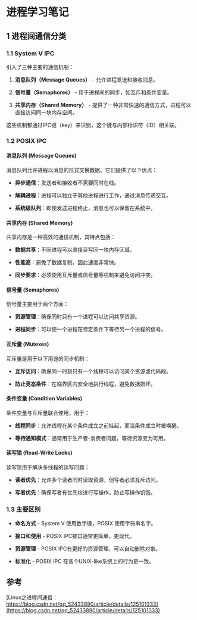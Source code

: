 # 进程学习笔记

## 1 进程间通信分类

### 1.1 System V IPC

引入了三种主要的通信机制：

1. **消息队列（Message Queues）** - 允许进程发送和接收消息。
   
2. **信号量（Semaphores）** - 用于进程间的同步，如互斥和条件变量。
   
3. **共享内存（Shared Memory）** - 提供了一种非常快速的通信方式，进程可以直接访问同一块内存空间。

这些机制都通过IPC键（key）来识别，这个键与内部标识符（ID）相关联。



### 1.2 POSIX IPC

#### 消息队列 (Message Queues)
消息队列允许进程以消息的形式交换数据。它们提供了以下优点：

- **异步通信**：发送者和接收者不需要同时在线。

- **解耦进程**：进程可以独立于其他进程进行工作，通过消息传递交互。

- **系统级队列**：即使发送进程终止，消息也可以保留在系统中。

#### 共享内存 (Shared Memory)

共享内存是一种高效的通信机制，其特点包括：

- **数据共享**：不同进程可以直接读写同一块内存区域。

- **性能高**：避免了数据复制，因此速度非常快。

- **同步要求**：必须使用互斥量或信号量等机制来避免访问冲突。

#### 信号量 (Semaphores)

信号量主要用于两个方面：

- **资源管理**：确保同时只有一个进程可以访问共享资源。

- **进程同步**：可以使一个进程在特定条件下等待另一个进程的信号。

#### 互斥量 (Mutexes)

互斥量是用于以下用途的同步机制：

- **互斥访问**：确保同一时刻只有一个线程可以访问某个资源或代码段。

- **防止竞态条件**：在临界区内安全地执行线程，避免数据损坏。

#### 条件变量 (Condition Variables)

条件变量与互斥量联合使用，用于：

- **线程同步**：允许线程在某个条件成立之前挂起，而当条件成立时被唤醒。

- **等待通知模式**：通常用于生产者-消费者问题，等待资源变为可用。

#### 读写锁 (Read-Write Locks)

读写锁用于解决多线程的读写问题：

- **读者优先**：允许多个读者同时读取资源，但写者必须互斥访问。

- **写者优先**：确保写者有优先权进行写操作，防止写操作饥饿。

### 1.3 主要区别

- **命名方式** - System V 使用数字键，POSIX 使用字符串名字。
  
- **接口和使用** - POSIX IPC接口通常更简单，更现代。
  
- **资源管理** - POSIX IPC有更好的资源管理，可以自动删除对象。
  
- **标准化** - POSIX IPC 在各个UNIX-like系统上的行为更一致。


## 参考

[Linux之进程间通信：https://blog.csdn.net/qq_52433890/article/details/125101333](https://blog.csdn.net/qq_52433890/article/details/125101333)